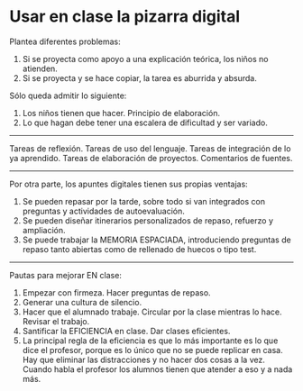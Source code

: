 # Usar en clase la pizarra digital

Plantea diferentes problemas:

1. Si se proyecta como apoyo a una explicación teórica, los niños no atienden. 
2. Si se proyecta y se hace copiar, la tarea es aburrida y absurda.

Sólo queda admitir lo siguiente:

1. Los niños tienen que hacer. Principio de elaboración.
2. Lo que hagan debe tener una escalera de dificultad y ser variado.

---

Tareas de reflexión.
Tareas de uso del lenguaje.
Tareas de integración de lo ya aprendido.
Tareas de elaboración de proyectos.
Comentarios de fuentes.

---

Por otra parte, los apuntes digitales tienen sus propias ventajas:

1. Se pueden repasar por la tarde, sobre todo si van integrados con preguntas y actividades de autoevaluación.
2. Se pueden diseñar itinerarios personalizados de repaso, refuerzo y ampliación.
3. Se puede trabajar la MEMORIA ESPACIADA, introduciendo preguntas de repaso tanto abiertas como de rellenado de huecos o tipo test.

---

Pautas para mejorar EN clase:

1. Empezar con firmeza. Hacer preguntas de repaso.
2. Generar una cultura de silencio.
3. Hacer que el alumnado trabaje. Circular por la clase mientras lo hace. Revisar el trabajo.
4. Santificar la EFICIENCIA en clase. Dar clases eficientes.
5. La principal regla de la eficiencia es que lo más importante es lo que dice el profesor, porque es lo único que no se puede replicar en casa. Hay que eliminar las distracciones y no hacer dos cosas a la vez. Cuando habla el profesor los alumnos tienen que atender a eso y a nada más.

